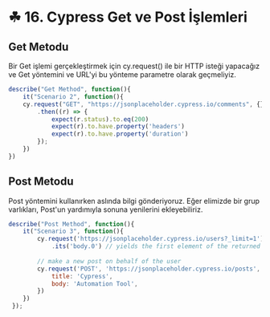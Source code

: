 # ☘ 16. Cypress  Get ve Post İşlemleri

## Get Metodu

Bir Get işlemi gerçekleştirmek için cy.request() ile bir HTTP isteği yapacağız ve Get yöntemini ve URL'yi bu yönteme parametre olarak geçmeliyiz.

```javascript
describe("Get Method", function(){
    it("Scenario 2", function(){
    cy.request("GET", "https://jsonplaceholder.cypress.io/comments", {})
        .then((r) => {
            expect(r.status).to.eq(200)
            expect(r).to.have.property('headers')
            expect(r).to.have.property('duration')
        });
    })
})
```

## Post Metodu

Post yöntemini kullanırken aslında bilgi gönderiyoruz. Eğer elimizde bir grup varlıkları, Post'un yardımıyla sonuna yenilerini ekleyebiliriz.

```javascript
describe("Post Method", function(){
    it("Scenario 3", function(){
        cy.request('https://jsonplaceholder.cypress.io/users?_limit=1')
            .its('body.0') // yields the first element of the returned list
        
        // make a new post on behalf of the user
        cy.request('POST', 'https://jsonplaceholder.cypress.io/posts', {
            title: 'Cypress',
            body: 'Automation Tool',
        })
    })
 });
```
